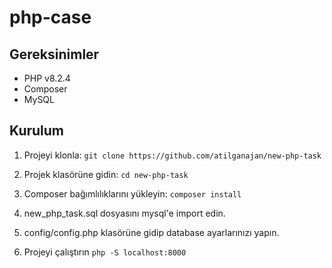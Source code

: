 # php-case


## Gereksinimler

- PHP v8.2.4
- Composer
- MySQL

## Kurulum

1. Projeyi klonla: `git clone https://github.com/atilganajan/new-php-task`

2. Projek klasörüne gidin: `cd new-php-task`

3. Composer bağımlılıklarını yükleyin: `composer install`

5. new_php_task.sql dosyasını mysql'e import edin. 
 
6. config/config.php klasörüne gidip database ayarlarınızı yapın.

7. Projeyi çalıştırın `php -S localhost:8000`


